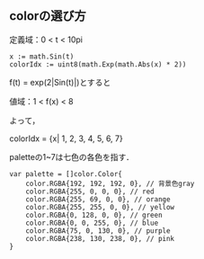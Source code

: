 
## colorの選び方

定義域：0 < t < 10pi

```
x := math.Sin(t)
colorIdx := uint8(math.Exp(math.Abs(x) * 2))
```

f(t) = exp(2|Sin(t)|)とすると

値域：1 < f(x) < 8


よって，

colorIdx = {x| 1, 2, 3, 4, 5, 6, 7}

paletteの1~7は七色の各色を指す．

```
var palette = []color.Color{
	color.RGBA{192, 192, 192, 0}, // 背景色gray
	color.RGBA{255, 0, 0, 0}, // red
	color.RGBA{255, 69, 0, 0}, // orange
	color.RGBA{255, 255, 0, 0}, // yellow
	color.RGBA{0, 128, 0, 0}, // green
	color.RGBA{0, 0, 255, 0}, // blue
	color.RGBA{75, 0, 130, 0}, // purple
	color.RGBA{238, 130, 238, 0}, // pink
}
```
